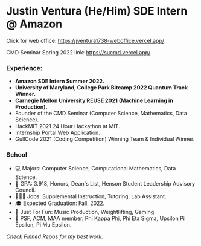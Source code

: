 # Justin Ventura (He/Him) SDE Intern @ Amazon

Click for web office: https://jventura1738-weboffice.vercel.app/

CMD Seminar Spring 2022 link: https://sucmd.vercel.app/

### Experience:
- **Amazon SDE Intern Summer 2022.**
- **University of Maryland, College Park Bitcamp 2022 Quantum Track Winner.**
- **Carnegie Mellon University REUSE 2021 (Machine Learning in Production).**
- Founder of the CMD Seminar (Computer Science, Mathematics, Data Science).
- HackMIT 2021 24 Hour Hackathon at MIT.
- Internship Portal Web Application.
- GullCode 2021 (Coding Competition) Winning Team & Individual Winner.

### School

- 💻 Majors: Computer Science, Computational Mathematics, Data Science.
- 🧠 GPA: 3.918, Honors, Dean's List, Henson Student Leadership Advisory Council.
- 👨🏻‍💻 Jobs: Supplemental Instruction, Tutoring, Lab Assistant.
- 🎓 Expected Graduation: Fall, 2022.
- 🤩 Just For Fun: Music Production, Weightlifting, Gaming.
- 🎩 PSF, ACM, MAA member.  Phi Kappa Phi, Phi Eta Sigma, Upsilon Pi Epsilon, Pi Mu Epsilon.

*Check Pinned Repos for my best work.*
